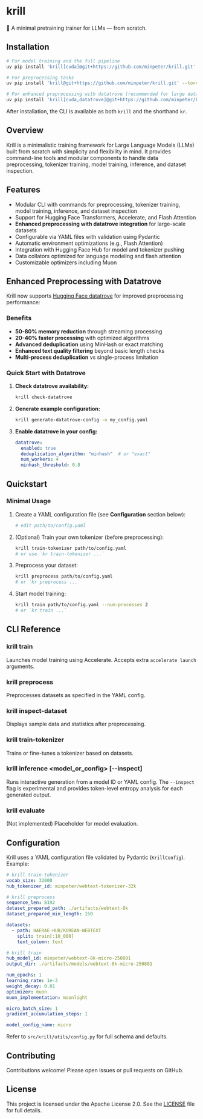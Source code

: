 # krill

🦐 A minimal pretraining trainer for LLMs — from scratch.

## Installation

```bash
# For model training and the full pipeline
uv pip install 'krill[cuda]@git+https://github.com/minpeter/krill.git' --torch-backend=cu128

# For preprocessing tasks
uv pip install 'krill@git+https://github.com/minpeter/krill.git' --torch-backend=cpu

# For enhanced preprocessing with datatrove (recommended for large datasets)
uv pip install 'krill[cuda,datatrove]@git+https://github.com/minpeter/krill.git' --torch-backend=cu128
```

After installation, the CLI is available as both `krill` and the shorthand `kr`.

## Overview

Krill is a minimalistic training framework for Large Language Models (LLMs) built from scratch with simplicity and flexibility in mind. It provides command-line tools and modular components to handle data preprocessing, tokenizer training, model training, inference, and dataset inspection.

## Features

- Modular CLI with commands for preprocessing, tokenizer training, model training, inference, and dataset inspection
- Support for Hugging Face Transformers, Accelerate, and Flash Attention
- **Enhanced preprocessing with datatrove integration** for large-scale datasets
- Configurable via YAML files with validation using Pydantic
- Automatic environment optimizations (e.g., Flash Attention)
- Integration with Hugging Face Hub for model and tokenizer pushing
- Data collators optimized for language modeling and flash attention
- Customizable optimizers including Muon

## Enhanced Preprocessing with Datatrove

Krill now supports [Hugging Face datatrove](https://github.com/huggingface/datatrove) for improved preprocessing performance:

### Benefits
- **50-80% memory reduction** through streaming processing
- **20-40% faster processing** with optimized algorithms
- **Advanced deduplication** using MinHash or exact matching
- **Enhanced text quality filtering** beyond basic length checks
- **Multi-process deduplication** vs single-process limitation

### Quick Start with Datatrove

1. **Check datatrove availability:**
   ```bash
   krill check-datatrove
   ```

2. **Generate example configuration:**
   ```bash
   krill generate-datatrove-config -o my_config.yaml
   ```

3. **Enable datatrove in your config:**
   ```yaml
   datatrove:
     enabled: true
     deduplication_algorithm: "minhash"  # or "exact"
     num_workers: 4
     minhash_threshold: 0.8
   ```

## Quickstart

### Minimal Usage

1. Create a YAML configuration file (see **Configuration** section below):

    ```bash
    # edit path/to/config.yaml
    ```

2. (Optional) Train your own tokenizer (before preprocessing):

    ```bash
    krill train-tokenizer path/to/config.yaml
    # or use `kr train-tokenizer ...`
    ```

3. Preprocess your dataset:

    ```bash
    krill preprocess path/to/config.yaml
    # or `kr preprocess ...`
    ```

4. Start model training:

    ```bash
    krill train path/to/config.yaml --num-processes 2
    # or `kr train ...`
    ```

## CLI Reference

### krill train <config>

Launches model training using Accelerate. Accepts extra `accelerate launch` arguments.

### krill preprocess <config>

Preprocesses datasets as specified in the YAML config.

### krill inspect-dataset <config>

Displays sample data and statistics after preprocessing.

### krill train-tokenizer <config>

Trains or fine-tunes a tokenizer based on datasets.

### krill inference <model_or_config> [--inspect]

Runs interactive generation from a model ID or YAML config. The `--inspect` flag is experimental and provides token-level entropy analysis for each generated output.

### krill evaluate

(Not implemented) Placeholder for model evaluation.

## Configuration

Krill uses a YAML configuration file validated by Pydantic (`KrillConfig`). Example:

```yaml
# krill train-tokenizer
vocab_size: 32000
hub_tokenizer_id: minpeter/webtext-tokenizer-32k

# krill preprocess
sequence_len: 8192
dataset_prepared_path: ./artifacts/webtext-8k
dataset_prepared_min_length: 150

datasets:
  - path: HAERAE-HUB/KOREAN-WEBTEXT
    split: train[:10_000]
    text_column: text

# krill train
hub_model_id: minpeter/webtext-8k-micro-250801
output_dir: ./artifacts/models/webtext-8k-micro-250801

num_epochs: 1
learning_rate: 1e-3
weight_decay: 0.01
optimizer: muon
muon_implementation: moonlight

micro_batch_size: 1
gradient_accumulation_steps: 1

model_config_name: micro
```

Refer to `src/krill/utils/config.py` for full schema and defaults.

## Contributing

Contributions welcome! Please open issues or pull requests on GitHub.

## License

This project is licensed under the Apache License 2.0. See the [LICENSE](LICENSE) file for full details.


